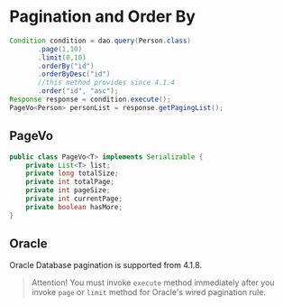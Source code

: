 # Pagination and Order By 

```java
Condition condition = dao.query(Person.class)
       .page(1,10)
       .limit(0,10)
       .orderBy("id")
       .orderByDesc("id")
       //this method provides since 4.1.4
       .order("id", "asc");
Response response = condition.execute();
PageVo<Person> personList = response.getPagingList();
```
## PageVo

```java
public class PageVo<T> implements Serializable {
    private List<T> list;
    private long totalSize;
    private int totalPage;
    private int pageSize;
    private int currentPage;
    private boolean hasMore;
}
```

## Oracle

Oracle Database pagination is supported from 4.1.8.

> Attention! You must invoke ``execute`` method immediately after you invoke ``page`` or ``limit`` method for Oracle's wired pagination rule.